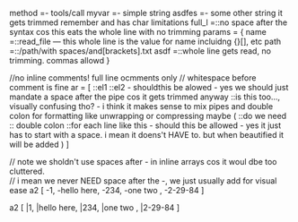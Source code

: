 


method =- tools/call
myvar =- simple string
asdfes =- some other string it gets trimmed remember and has char limitations
full_l =::no space after the syntax cos this eats the whole line with no trimming
params = {
    name =::read_file — this whole line is the value for name incluidng {}[], etc 
    path =::/path/with spaces/and[brackets].txt
    asdf =::whole line gets read, no trimming. commas allowd
}

//no inline comments!  full line ocmments only
   // whitespace before comment is fine
ar = [
    ::el1
    ::el2
    - shouldthis be alowed
    - yes we should just mandate a space after the pipe cos it gets trimmed anyway
    ::is this too..., visually confusing tho?
    - i think it makes sense to mix pipes and double colon for formatting like unwrapping or compressing maybe
    (
        ::do we need 
        ::  double colon
        ::for each line like this
        - should this be allowed 
        - yes it just has to start with a space. i mean it doens't HAVE to.  but when beautified it will be added
    )
]


// note we sholdn't use spaces after - in inline arrays cos it woul dbe too cluttered.  
// i mean we never NEED space after the -, we just usually add for visual ease
a2 [ -1, -hello here, -234, -one two , -2-29-84 ]



a2 [ |1, |hello here, |234,  |one two , |2-29-84 ]

